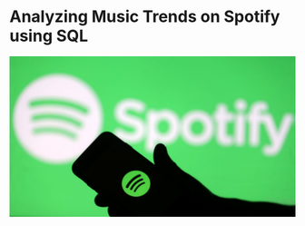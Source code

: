 # Analyzing Music Trends on Spotify using SQL

![spotify](https://github.com/ShivanisharmaF128/spotify_sql_project/blob/main/spotify_logo.jpg)
